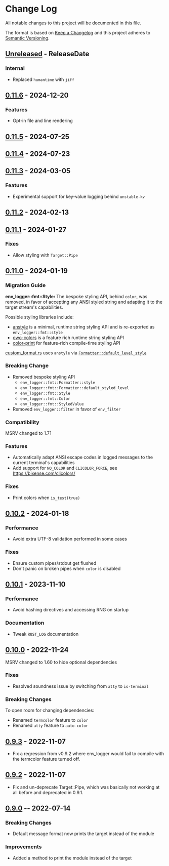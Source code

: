 # Change Log
All notable changes to this project will be documented in this file.

The format is based on [Keep a Changelog](http://keepachangelog.com/)
and this project adheres to [Semantic Versioning](http://semver.org/).

<!-- next-header -->
## [Unreleased] - ReleaseDate

### Internal

- Replaced `humantime` with `jiff`

## [0.11.6] - 2024-12-20

### Features

- Opt-in file and line rendering

## [0.11.5] - 2024-07-25

## [0.11.4] - 2024-07-23

## [0.11.3] - 2024-03-05

### Features

- Experimental support for key-value logging behind `unstable-kv`

## [0.11.2] - 2024-02-13

## [0.11.1] - 2024-01-27

### Fixes

- Allow styling with `Target::Pipe`

## [0.11.0] - 2024-01-19

### Migration Guide

**env_logger::fmt::Style:**
The bespoke styling API, behind `color`, was removed, in favor of accepting any
ANSI styled string and adapting it to the target stream's capabilities.

Possible styling libraries include:
- [anstyle](https://docs.rs/anstyle) is a minimal, runtime string styling API and is re-exported as `env_logger::fmt::style`
- [owo-colors](https://docs.rs/owo-colors) is a feature rich runtime string styling API
- [color-print](https://docs.rs/color-print) for feature-rich compile-time styling API

[custom_format.rs](https://docs.rs/env_logger/latest/src/custom_format/custom_format.rs.html)
uses `anstyle` via
[`Formatter::default_level_style`](https://docs.rs/env_logger/latest/env_logger/fmt/struct.Formatter.html#method.default_level_style)

### Breaking Change

- Removed bespoke styling API
  - `env_logger::fmt::Formatter::style`
  - `env_logger::fmt::Formatter::default_styled_level`
  - `env_logger::fmt::Style`
  - `env_logger::fmt::Color`
  - `env_logger::fmt::StyledValue`
- Removed `env_logger::filter` in favor of `env_filter`

### Compatibility

MSRV changed to 1.71

### Features

- Automatically adapt ANSI escape codes in logged messages to the current terminal's capabilities
- Add support for `NO_COLOR` and `CLICOLOR_FORCE`, see https://bixense.com/clicolors/

### Fixes

- Print colors when `is_test(true)`

## [0.10.2] - 2024-01-18

### Performance

- Avoid extra UTF-8 validation performed in some cases

### Fixes

- Ensure custom pipes/stdout get flushed
- Don't panic on broken pipes when `color` is disabled

## [0.10.1] - 2023-11-10

### Performance

- Avoid hashing directives and accessing RNG on startup

### Documentation

- Tweak `RUST_LOG` documentation

## [0.10.0] - 2022-11-24

MSRV changed to 1.60 to hide optional dependencies

### Fixes

- Resolved soundness issue by switching from `atty` to `is-terminal`

### Breaking Changes

To open room for changing dependencies:
- Renamed `termcolor` feature to `color`
- Renamed `atty` feature to `auto-color`

## [0.9.3] - 2022-11-07

- Fix a regression from v0.9.2 where env_logger would fail to compile with the termcolor feature turned off.

## [0.9.2] - 2022-11-07

- Fix and un-deprecate Target::Pipe, which was basically not working at all before and deprecated in 0.9.1.

## [0.9.0] -- 2022-07-14

### Breaking Changes

- Default message format now prints the target instead of the module

### Improvements

- Added a method to print the module instead of the target

<!-- next-url -->
[Unreleased]: https://github.com/rust-cli/env_logger/compare/v0.11.6...HEAD
[0.11.6]: https://github.com/rust-cli/env_logger/compare/v0.11.5...v0.11.6
[0.11.5]: https://github.com/rust-cli/env_logger/compare/v0.11.4...v0.11.5
[0.11.4]: https://github.com/rust-cli/env_logger/compare/v0.11.3...v0.11.4
[0.11.3]: https://github.com/rust-cli/env_logger/compare/v0.11.2...v0.11.3
[0.11.2]: https://github.com/rust-cli/env_logger/compare/v0.11.1...v0.11.2
[0.11.1]: https://github.com/rust-cli/env_logger/compare/v0.11.0...v0.11.1
[0.11.0]: https://github.com/rust-cli/env_logger/compare/v0.10.2...v0.11.0
[0.10.2]: https://github.com/rust-cli/env_logger/compare/v0.10.1...v0.10.2
[0.10.1]: https://github.com/rust-cli/env_logger/compare/v0.10.0...v0.10.1
[0.10.0]: https://github.com/rust-cli/env_logger/compare/v0.9.3...v0.10.0
[0.9.3]: https://github.com/rust-cli/env_logger/compare/v0.9.2...v0.9.3
[0.9.2]: https://github.com/rust-cli/env_logger/compare/v0.9.0...v0.9.2
[0.9.0]: https://github.com/rust-cli/env_logger/compare/v0.8.4...v0.9.0
